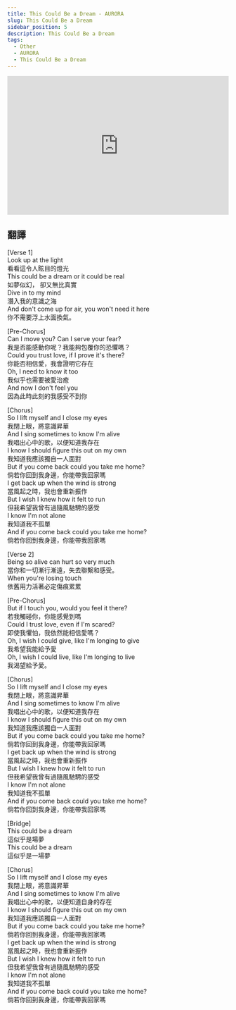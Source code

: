```yaml
---
title: This Could Be a Dream - AURORA
slug: This Could Be a Dream  
sidebar_position: 5
description: This Could Be a Dream  
tags:
  - Other
  - AURORA
  - This Could Be a Dream  
---
```


<iframe width="100%" height="315" src="https://www.youtube.com/embed/iBmSErpzvfw" title="YouTube video player" frameborder="0" allow="accelerometer; autoplay; clipboard-write; encrypted-media; gyroscope; picture-in-picture; web-share" allowfullscreen></iframe>
  


## 翻譯
[Verse 1]  
Look up at the light  
看看這令人眩目的燈光  
This could be a dream or it could be real  
如夢似幻， 卻又無比真實  
Dive in to my mind  
潛入我的意識之海  
And don't come up for air, you won't need it here  
你不需要浮上水面換氣。  
  
[Pre-Chorus]  
Can I move you? Can I serve your fear?  
我是否能感動你呢？我能夠包覆你的恐懼嗎？  
Could you trust love, if I prove it's there?  
你能否相信愛，我會證明它存在  
Oh, I need to know it too  
我似乎也需要被愛治癒  
And now I don't feel you  
因為此時此刻的我感受不到你  
  
[Chorus]  
So I lift myself and I close my eyes  
我閉上眼，將意識昇華  
And I sing sometimes to know I'm alive  
我唱出心中的歌，以便知道我存在  
I know I should figure this out on my own  
我知道我應該獨自一人面對  
But if you come back could you take me home?  
倘若你回到我身邊，你能帶我回家嗎  
I get back up when the wind is strong  
當風起之時，我也會重新振作  
But I wish I knew how it felt to run  
但我希望我曾有過隨風馳騁的感受   
I know I'm not alone  
我知道我不孤單  
And if you come back could you take me home?  
倘若你回到我身邊，你能帶我回家嗎  
  
[Verse 2]  
Being so alive can hurt so very much  
當你和一切漸行漸遠，失去聯繫和感受。  
When you're losing touch  
依舊用力活著必定傷痕累累  
  
[Pre-Chorus]  
But if I touch you, would you feel it there?  
若我觸碰你，你能感覺到嗎  
Could I trust love, even if I'm scared?  
即使我懼怕，我依然能相信愛嗎？  
Oh, I wish I could give, like I'm longing to give    
我希望我能給予愛  
Oh, I wish I could live, like I'm longing to live  
我渴望給予愛。  
  
[Chorus]  
So I lift myself and I close my eyes  
我閉上眼，將意識昇華  
And I sing sometimes to know I'm alive  
我唱出心中的歌，以便知道我存在  
I know I should figure this out on my own  
我知道我應該獨自一人面對  
But if you come back could you take me home?  
倘若你回到我身邊，你能帶我回家嗎  
I get back up when the wind is strong  
當風起之時，我也會重新振作  
But I wish I knew how it felt to run  
但我希望我曾有過隨風馳騁的感受   
I know I'm not alone  
我知道我不孤單  
And if you come back could you take me home?  
倘若你回到我身邊，你能帶我回家嗎  
  
[Bridge]  
This could be a dream  
這似乎是場夢  
This could be a dream  
這似乎是一場夢  
  
[Chorus]  
So I lift myself and I close my eyes  
我閉上眼，將意識昇華  
And I sing sometimes to know I'm alive  
我唱出心中的歌，以便知道自身的存在  
I know I should figure this out on my own  
我知道我應該獨自一人面對  
But if you come back could you take me home?  
倘若你回到我身邊，你能帶我回家嗎  
I get back up when the wind is strong  
當風起之時，我也會重新振作  
But I wish I knew how it felt to run  
但我希望我曾有過隨風馳騁的感受   
I know I'm not alone  
我知道我不孤單  
And if you come back could you take me home?  
倘若你回到我身邊，你能帶我回家嗎    

